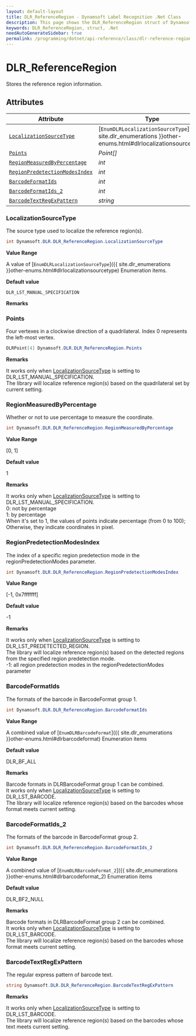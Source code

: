 ```yaml
---
layout: default-layout
title: DLR_ReferenceRegion - Dynamsoft Label Recognition .Net Class
description: This page shows the DLR_ReferenceRegion struct of Dynamsoft Label Recognition for .Net Language.
keywords: DLR_ReferenceRegion, struct, .Net
needAutoGenerateSidebar: true
permalink: /programming/dotnet/api-reference/class/dlr-reference-region.html
---
```



# DLR_ReferenceRegion
Stores the reference region information.  
  

## Attributes
  
| Attribute | Type |
|---------- | ---- |
| [`LocalizationSourceType`](#localizationsourcetype) | [`EnumDLRLocalizationSourceType`]({{ site.dlr_enumerations }}other-enums.html#dlrlocalizationsourcetype) |
| [`Points`](#points) | *Point\[\]* |
| [`RegionMeasuredByPercentage`](#regionmeasuredbypercentage) | *int* |
| [`RegionPredetectionModesIndex`](#regionpredetectionmodesindex) | *int* |
| [`BarcodeFormatIds`](#barcodeformatids) | *int* |
| [`BarcodeFormatIds_2`](#barcodeformatids_2) | *int* |
| [`BarcodeTextRegExPattern`](#barcodetextregexpattern) | *string* |

### LocalizationSourceType
The source type used to localize the reference region(s).
```csharp
int Dynamsoft.DLR.DLR_ReferenceRegion.LocalizationSourceType
```

**Value Range**

A value of [`EnumDLRLocalizationSourceType`]({{ site.dlr_enumerations }}other-enums.html#dlrlocalizationsourcetype) Enumeration items.

**Default value**

`DLR_LST_MANUAL_SPECIFICATION`

**Remarks**



### Points
Four vertexes in a clockwise direction of a quadrilateral. Index 0 represents the left-most vertex. 
```csharp
DLRPoint[4] Dynamsoft.DLR.DLR_ReferenceRegion.Points
```

**Remarks**

It works only when [LocalizationSourceType](#localizationsourcetype) is setting to DLR_LST_MANUAL_SPECIFICATION.<br>
    The library will localize reference region(s) based on the quadrilateral set by current setting.<br>

### RegionMeasuredByPercentage
Whether or not to use percentage to measure the coordinate.
```csharp
int Dynamsoft.DLR.DLR_ReferenceRegion.RegionMeasuredByPercentage
```

**Value Range**

[0, 1]

**Default value**

1

**Remarks**

It works only when [LocalizationSourceType](#localizationsourcetype) is setting to DLR_LST_MANUAL_SPECIFICATION.<br>
    0: not by percentage<br>
    1: by percentage<br>
    When it's set to 1, the values of points indicate percentage (from 0 to 100); Otherwise, they indicate coordinates in pixel.  


### RegionPredetectionModesIndex
The index of a specific region predetection mode in the regionPredetectionModes parameter.
```csharp
int Dynamsoft.DLR.DLR_ReferenceRegion.RegionPredetectionModesIndex
```

**Value Range**

[-1, 0x7fffffff]

**Default value**

-1

**Remarks**

It works only when [LocalizationSourceType](#localizationsourcetype) is setting to DLR_LST_PREDETECTED_REGION.<br>
    The library will localize reference region(s) based on the detected regions from the specified region predetection mode.<br>
    -1: all region predetection modes in the regionPredetectionModes parameter
    

### BarcodeFormatIds
The formats of the barcode in BarcodeFormat group 1.
```csharp
int Dynamsoft.DLR.DLR_ReferenceRegion.BarcodeFormatIds
```

**Value Range**

A combined value of [`EnumDLRBarcodeFormat`]({{ site.dlr_enumerations }}other-enums.html#dlrbarcodeformat) Enumeration items

**Default value**

DLR_BF_ALL

**Remarks**

Barcode formats in DLRBarcodeFormat group 1 can be combined.<br>
    It works only when [LocalizationSourceType](#localizationsourcetype) is setting to DLR_LST_BARCODE.<br>
    The library will localize reference region(s) based on the barcodes whose format meets current setting.  
    

### BarcodeFormatIds_2
The formats of the barcode in BarcodeFormat group 2.
```csharp
int Dynamsoft.DLR.DLR_ReferenceRegion.BarcodeFormatIds_2
```

**Value Range**

A combined value of [`EnumDLRBarcodeFormat_2`]({{ site.dlr_enumerations }}other-enums.html#dlrbarcodeformat_2) Enumeration items

**Default value**

DLR_BF2_NULL

**Remarks**

Barcode formats in DLRBarcodeFormat group 2 can be combined.<br>
    It works only when [LocalizationSourceType](#localizationsourcetype) is setting to DLR_LST_BARCODE.<br>
    The library will localize reference region(s) based on the barcodes whose format meets current setting.
    
### BarcodeTextRegExPattern
The regular express pattern of barcode text.
```csharp
string Dynamsoft.DLR.DLR_ReferenceRegion.BarcodeTextRegExPattern
```

**Remarks**

It works only when [LocalizationSourceType](#localizationsourcetype) is setting to DLR_LST_BARCODE.<br>
    The library will localize reference region(s) based on the barcodes whose text meets current setting.
